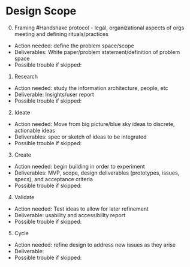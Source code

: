# Design Scope

0. Framing #Handshake protocol - legal, organizational aspects of orgs meeting and defining rituals/practices
  - Action needed: define the problem space/scope
  - Deliverables: White paper/problem statement/definition of problem space
  - Possible trouble if skipped:
1. Research
  - Action needed: study the information architecture, people, etc
  - Deliverable: Insights/user report
  - Possible trouble if skipped:
2. Ideate
  - Action needed: Move from big picture/blue sky ideas to discrete, actionable ideas
  - Deliverables: spec or sketch of ideas to be integrated
  - Possible trouble if skipped:
3. Create
  - Action needed: begin building in order to experiment
  - Deliverables: MVP, scope, design deliverables (prototypes, issues, specs), and acceptance criteria
  - Possible trouble if skipped:
4. Validate
  - Action needed: Test ideas to allow for later refinement
  - Deliverable: usability and accessibility report
  - Possible trouble if skipped:
5. Cycle
  - Action needed: refine design to address new issues as they arise
  - Deliverable: 
  - Possible trouble if skipped: 

